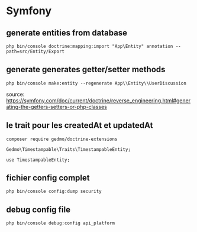 # Symfony

## generate entities from database

`php bin/console doctrine:mapping:import "App\Entity" annotation --path=src/Entity/Export`

## generate generates getter/setter methods

`php bin/console make:entity --regenerate App\\Entity\\UserDiscussion`

source: https://symfony.com/doc/current/doctrine/reverse_engineering.html#generating-the-getters-setters-or-php-classes

## le trait pour les createdAt et updatedAt

`composer require gedmo/doctrine-extensions`

```
Gedmo\Timestampable\Traits\TimestampableEntity;

use TimestampableEntity;
```

## fichier config complet

`php bin/console config:dump security`

## debug config file

`php bin/console debug:config api_platform`
